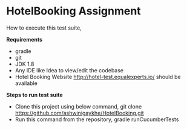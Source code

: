 # HotelBooking Assignment

How to execute this test suite,

**Requirements**

* gradle
* git
* JDK 1.8
* Any IDE like Idea to view/edit the codebase
* Hotel Booking Website http://hotel-test.equalexperts.io/ should be available 

**Steps to run test suite**

* Clone this project using below command, git clone https://github.com/ashwinigaykhe/HotelBooking.git
* Run this command from the repository, gradle runCucumberTests
